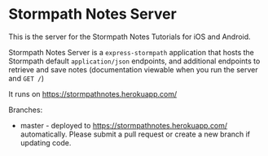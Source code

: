 # Stormpath Notes Server

This is the server for the Stormpath Notes Tutorials for iOS and Android.

Stormpath Notes Server is a `express-stormpath` application that hosts the Stormpath default `application/json` endpoints, and additional endpoints to retrieve and save notes (documentation viewable when you run the server and `GET /`)

It runs on https://stormpathnotes.herokuapp.com/

Branches:

* master - deployed to https://stormpathnotes.herokuapp.com/ automatically. Please submit a pull request or create a new branch if updating code. 